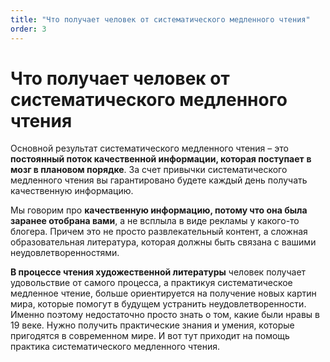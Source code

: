 ```yaml
---
title: "Что получает человек от систематического медленного чтения"
order: 3
---
```


# Что получает человек от систематического медленного чтения

Основной результат систематического медленного чтения – это **постоянный поток качественной информации, которая поступает** **в** **мозг в плановом порядке**. За счет привычки систематического медленного чтения вы гарантировано будете каждый день получать качественную информацию.

Мы говорим про **качественную информацию, потому что она была заранее отобрана вами**, а не всплыла в виде рекламы у какого-то блогера. Причем это не просто развлекательный контент, а сложная образовательная литература, которая должны быть связана с вашими неудовлетворенностями.

**В процессе чтения художественной литературы** человек получает удовольствие от самого процесса, а практикуя систематическое медленное чтение, больше ориентируется на получение новых картин мира, которые помогут в будущем устранить неудовлетворенности. Именно поэтому недостаточно просто знать о том, какие были нравы в 19 веке. Нужно получить практические знания и умения, которые пригодятся в современном мире. И вот тут приходит на помощь практика систематического медленного чтения.